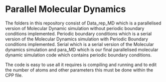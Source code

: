 # Parallel Molecular Dynamics

The folders in this repository consist of Data_rep_MD which is a parallelised version of Molecular Dynamic simulation without periodic boundary conditions implemented. Periodic boundary conditions which is a serial version of the Molecular Dynamics simulation with Periodic Boundary conditions implemented. Serial which is a serial version of the Molecular dynamics simulation and para_MD which is our final parallelised molecular dynamic simulation code which contains periodic boundary conditions.

The code is easy to use all it requires is compiling and running and to edit the number of atoms and other parameters this must be done within the CPP file.
